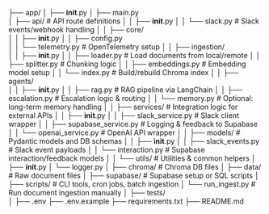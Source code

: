 ├── app/
│   ├── __init__.py
│   ├── main.py                  
│   ├── api/                      # API route definitions
│   │   ├── __init__.py
│   │   └── slack.py              # Slack events/webhook handling
│
│   ├── core/                    
│   │   ├── __init__.py
│   │   ├── config.py             
│   │   └── telemetry.py          # OpenTelemetry setup
│
│   ├── ingestion/               
│   │   ├── __init__.py
│   │   ├── loader.py             # Load documents from local/remote
│   │   ├── splitter.py           # Chunking logic
│   │   ├── embeddings.py         # Embedding model setup
│   │   └── index.py              # Build/rebuild Chroma index
│
│   ├── agents/                   
│   │   ├── __init__.py
│   │   ├── rag.py                # RAG pipeline via LangChain
│   │   ├── escalation.py         # Escalation logic & routing
│   │   └── memory.py             # Optional: long-term memory handling
│
│   ├── services/                 # Integration logic for external APIs
│   │   ├── __init__.py
│   │   ├── slack_service.py      # Slack client wrapper
│   │   ├── supabase_service.py   # Logging & feedback to Supabase
│   │   └── openai_service.py     # OpenAI API wrapper
│
│   ├── models/                   # Pydantic models and DB schemas
│   │   ├── __init__.py
│   │   ├── slack_events.py       # Slack event payloads
│   │   └── interaction.py        # Supabase interaction/feedback models
│
│   └── utils/                    # Utilities & common helpers
│       ├── __init__.py
│       └── logger.py
│
├── chroma/                       # Chroma DB files
│
├── data/                         # Raw document files
│
├── supabase/                     # Supabase setup or SQL scripts
│
├── scripts/                      # CLI tools, cron jobs, batch ingestion
│   └── run_ingest.py             # Run document ingestion manually
│
├── tests/                        
│
├── .env
├── .env.example
├── requirements.txt
├── README.md